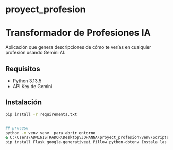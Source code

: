 # proyect_profesion
# Transformador de Profesiones IA

Aplicación que genera descripciones de cómo te verías en cualquier profesión usando Gemini AI.

## Requisitos
- Python 3.13.5
- API Key de Gemini

## Instalación
```bash
pip install -r requirements.txt


## proceso
python -m venv venv  para abrir entorno
& C:\Users\ADMINISTRADOR\Desktop\JOHANNA\proyect_profesion\venv\Scripts\Activate.ps1 activar entorno
pip install Flask google-generativeai Pillow python-dotenv Instala las Bibliotecas